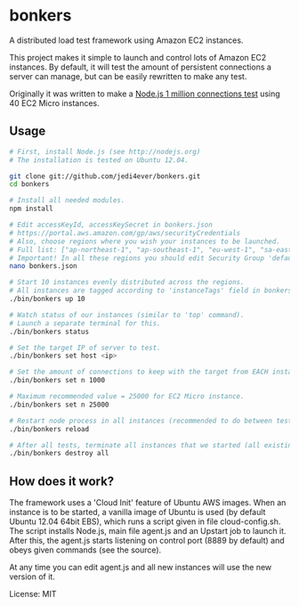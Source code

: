 # bonkers

A distributed load test framework using Amazon EC2 instances.

This project makes it simple to launch and control lots of Amazon EC2 instances. By default, 
it will test the amount of persistent connections a server can manage, but can be easily rewritten to make any test.

Originally it was written to make a [Node.js 1 million connections test](https://github.com/ashtuchkin/node-millenium)
using 40 EC2 Micro instances.  

## Usage
```bash
# First, install Node.js (see http://nodejs.org)
# The installation is tested on Ubuntu 12.04.

git clone git://github.com/jedi4ever/bonkers.git
cd bonkers

# Install all needed modules.
npm install

# Edit accessKeyId, accessKeySecret in bonkers.json
# https://portal.aws.amazon.com/gp/aws/securityCredentials
# Also, choose regions where you wish your instances to be launched.
# Full list: ["ap-northeast-1", "ap-southeast-1", "eu-west-1", "sa-east-1", "us-east-1", "us-west-1", "us-west-2"]
# Important! In all these regions you should edit Security Group 'default' to open control port 8889 for TCP 0.0.0.0/0 
nano bonkers.json

# Start 10 instances evenly distributed across the regions.
# All instances are tagged according to 'instanceTags' field in bonkers.json.
./bin/bonkers up 10

# Watch status of our instances (similar to 'top' command).
# Launch a separate terminal for this.
./bin/bonkers status

# Set the target IP of server to test.
./bin/bonkers set host <ip>

# Set the amount of connections to keep with the target from EACH instance.
./bin/bonkers set n 1000

# Maximum recommended value = 25000 for EC2 Micro instance.
./bin/bonkers set n 25000

# Restart node process in all instances (recommended to do between tests).
./bin/bonkers reload

# After all tests, terminate all instances that we started (all existing instances are not touched).
./bin/bonkers destroy all
```

## How does it work?

The framework uses a 'Cloud Init' feature of Ubuntu AWS images. When an instance is to be started, a vanilla 
image of Ubuntu is used (by default Ubuntu 12.04 64bit EBS), which runs a script given in file cloud-config.sh. 
The script installs Node.js, main file agent.js and an Upstart job to launch it. After this, the agent.js 
starts listening on control port (8889 by default) and obeys given commands (see the source).

At any time you can edit agent.js and all new instances will use the new version of it.

License: MIT






